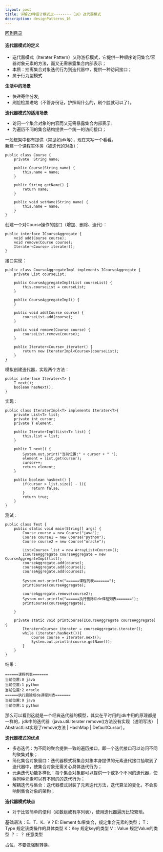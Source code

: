 ```yaml
---
layout: post
title: 详解23种设计模式之--------（16）迭代器模式
description: designPatterns_16
---
```


[回到目录](./designPatterns#directory)

#### 迭代器模式的定义
* 迭代器模式（Iterater Pattern）又称游标模式，它提供一种顺序访问集合/容器对象元素的方法，而又无需暴露集合内部表示；
* 本质：抽离集合对象迭代行为到迭代器中，提供一种访问接口；
* 属于行为型模式

**生活中的场景**
* 快递寄件分发;
* 刷脸检票进站（不管身份证，护照啊什么的，刷个脸就可以了）。

**迭代器模式的适用场景**
* 访问一个集合对象的内容而又无需暴露集合内部表示;  
* 为遍历不同的集合结构提供一个统一的访问接口；

一般框架中都有提供（常见如jdk等），现在来写一个看看。  
新建一个课程实体类（被迭代的对象）：
```
public class Course {
    private  String name;

    public Course(String name) {
        this.name = name;
    }

    public String getName() {
        return name;
    }

    public void setName(String name) {
        this.name = name;
    }
}
```
创建一个对Course操作的接口（增加、删除、迭代）：
```
public interface ICourseAggregate {
    void add(Course course);
    void remove(Course course);
    Iterater<Course> iterater();
}
```
接口实现：
```
public class CourseAggregateImpl implements ICourseAggregate {
    private List courseList;

    public CourseAggregateImpl(List courseList) {
        this.courseList = courseList;
    }

    public CourseAggregateImpl() {
    }

    public void add(Course course) {
        courseList.add(course);
    }

    public void remove(Course course) {
        courseList.remove(course);
    }

    public Iterater<Course> iterater() {
        return new IteraterImpl<Course>(courseList);
    }
}
```
模拟创建迭代器，实现两个方法：
```
public interface Iterater<T> {
    T next();
    boolean hasNext();
}
```
实现：
```
public class IteraterImpl<T> implements Iterater<T>{
    private List<T> list;
    private int cursor;
    private T element;

    public IteraterImpl(List<T> list) {
        this.list = list;
    }

    public T next() {
        System.out.print("当前位置:" + cursor + " ");
        element = list.get(cursor);
        cursor++;
        return element;
    }

    public boolean hasNext() {
        if(cursor > list.size() - 1){
            return false;
        }
        return true;
    }
}
```
测试：
```
public class Test {
    public static void main(String[] args) {
        Course course = new Course("java");
        Course course1 = new Course("python");
        Course course2 = new Course("oracle");

        List<Course> list = new ArrayList<Course>();
        ICourseAggregate courseAggregate = new CourseAggregateImpl(list);
        courseAggregate.add(course);
        courseAggregate.add(course1);
        courseAggregate.add(course2);

        System.out.println("======课程列表=======");
        printCourse(courseAggregate);

        courseAggregate.remove(course2);
        System.out.println("======执行删除后de课程列表=======");
        printCourse(courseAggregate);

    }

    private static void printCourse(ICourseAggregate courseAggregate) {
        Iterater<Course> iterater = courseAggregate.iterater();
        while (iterater.hasNext()){
            Course course = iterater.next();
            System.out.println(course.getName());
        }
    }
}
```
结果：
```
======课程列表=======
当前位置:0 java
当前位置:1 python
当前位置:2 oracle
======执行删除后de课程列表=======
当前位置:0 java
当前位置:1 python
```

那么可以看到这就是一个经典迭代器的模型，其实在平时用的jdk中用的原理都是一样的，jdk中的迭代器（java.util.Iterater
remove()方法没有实现（透明写法） | AbstractList实现了remove方法 | HashMap | DefaultCursor）。

**迭代器模式的优点**
* 多态迭代：为不同的聚合提供一致的遍历接口，即一个迭代接口可以访问不同的聚集对象；
* 简化集合对象窗口：迭代器模式将集合对象本身提供的元素迭代接口抽取到了迭代器中，使集合对象无需关心具体迭代行为；
* 元素迭代功能多样化：每个集合对象都可以提供一个或多个不同的迭代器，使得同种元素可以有不同的的迭代行为；
* 解耦迭代与集合：迭代器模式封装了元素迭代方法，迭代算法的变化，不会影响到集合对象的架构；

**迭代器模式缺点**

* 对于比较简单的便利（如数组或有序列表），使用迭代器遍历比较繁琐。

基础语法：E、T、K、V  ?
E: Element  如果集合，规定集合元素的类型；
T：Type     规定该类操作的具体类型
K：Key      规定key的类型
V：Value    规定Value的类型
？： ？     任意类型
<? extends Hi>
占位，不要做强制转换。